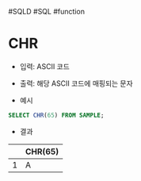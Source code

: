 #SQLD #SQL #function 

# CHR

- 입력: ASCII 코드
- 출력: 해당 ASCII 코드에 매핑되는 문자


- 예시

```sql
SELECT CHR(65) FROM SAMPLE;
```

- 결과

|     | CHR(65) |
| --- | ------- |
| 1   | A       |

